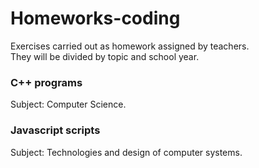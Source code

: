 # Homeworks-coding
Exercises carried out as homework assigned by teachers.  
They will be divided by topic and school year.

### C++ programs
Subject: Computer Science.

### Javascript scripts
Subject: Technologies and design of computer systems.

